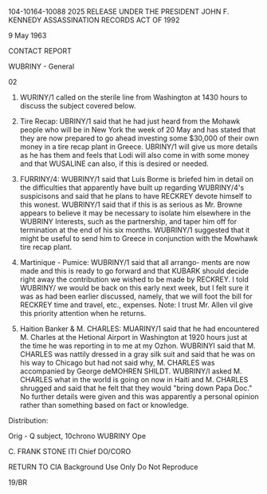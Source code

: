 104-10164-10088	2025 RELEASE UNDER THE PRESIDENT JOHN F. KENNEDY ASSASSINATION RECORDS ACT OF 1992

9 May 1963

CONTACT REPORT

WUBRINY - General

02

1.  WURINY/1 called on the sterile line from Washington
at 1430 hours to discuss the subject covered below.

2.  Tire Recap: UBRINY/1 said that he had just heard
from the Mohawk people who will be in New York the week of
20 May and has stated that they are now prepared to go ahead
investing some $30,000 of their own money in a tire recap
plant in Greece. UBRINY/1 will give us more details as he
has them and feels that Lodi will also come in with some money
and that WUSALINE can also, if this is desired or needed.

3.  FURRINY/4: WUBRINY/1 said that Luis Borme is briefed
him in detail on the difficulties that apparently have built
up regarding WUBRINY/4's suspicisons and said that he plans
to have RECKREY devote himself to this wonest. WUBRINY/1 said
that if this is as serious as Mr. Browne appears to believe
it may be necessary to isolate him elsewhere in the WUBRINY
Interests, such as the partnership, and taper him off for
termination at the end of his six months. WUBRINY/1 suggested
that it might be useful to send him to Greece in conjunction
with the Mowhawk tire recap plant.

4.  Martinique - Pumice: WUBRINY/1 said that all arrango-
ments are now made and this is ready to go forward and that
KUBARK should decide right away the contribution we wished to
be made by RECKREY. I told WUBRINY/ we would be back on this
early next week, but I felt sure it was as had been earlier
discussed, namely, that we will foot the bill for RECKREY
time and travel, etc., expenses. Note: I trust Mr. Allen vil
give this priority attention when he returns.

5.  Haition Banker & M. CHARLES: MUARINY/1 said that he
had encountered M. Charles at the Hetional Airport in Washington
at 1920 hours just at the time he was reporting in to me at my
Ozhon. WUBRINYI said that M. CHARLES was nattily dressed in a
gray silk suit and said that he was on his way to Chicago but
had not said why, M. CHARLES was accompanied by George deMOHREN
SHILDT. WUBRINY/I asked M. CHARLES what in the world is going
on now in Haiti and M. CHARLES shrugged and said that he felt
that they would "bring down Papa Doc." No further details were
given and this was apparently a personal opinion rather than
something based on fact or knowledge.

Distribution:

Orig - Q subject, 10chrono
WUBRINY Ope

C. FRANK STONE ITI
Chief
DO/CORO

RETURN TO CIA
Background Use Only
Do Not Reproduce

19/BR

